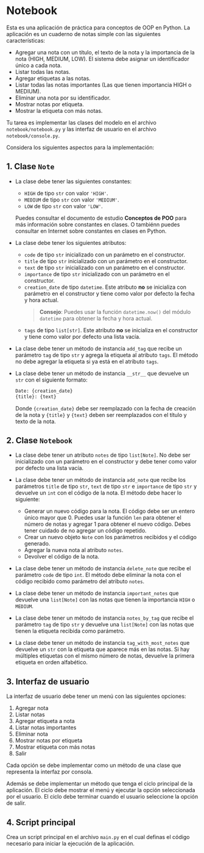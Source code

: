# Notebook

Esta es una aplicación de práctica para conceptos de OOP en Python. La aplicación es un cuaderno de notas simple con las siguientes características:

- Agregar una nota con un título, el texto de la nota y la importancia de la nota (HIGH, MEDIUM, LOW). 
El sistema debe asignar un identificador único a cada nota.
- Listar todas las notas.
- Agregar etiquetas a las notas.
- Listar todas las notas importantes (Las que tienen importancia HIGH o MEDIUM).
- Eliminar una nota por su identificador.
- Mostrar notas por etiqueta.
- Mostrar la etiqueta con más notas.

Tu tarea es implementar las clases del modelo en el archivo `notebook/notebook.py` y las interfaz de usuario en 
el archivo `notebook/console.py`. 

Considera los siguientes aspectos para la implementación:

## 1. Clase `Note`

- La clase debe tener las siguientes constantes:

  - `HIGH` de tipo `str` con valor `'HIGH'`.
  - `MEDIUM` de tipo `str` con valor `'MEDIUM'`.
  - `LOW` de tipo `str` con valor `'LOW'`.

  Puedes consultar el documento de estudio **Conceptos de POO** para más información sobre constantes en clases.
  O tambiénn puedes consultar en Internet sobre constantes en clases en Python.


- La clase debe tener los siguientes atributos:

  - `code` de tipo `str` inicializado con un parámetro en el constructor.
  - `title` de tipo `str` inicializado con un parámetro en el constructor.
  - `text` de tipo `str` inicializado con un parámetro en el constructor.
  - `importance` de tipo `str` inicializado con un parámetro en el constructor.
  - `creation_date` de tipo `datetime`. Este atributo **no** se inicializa con parámetro en el constructor y 
  tiene como valor por defecto la fecha y hora actual.
      > **Consejo**: Puedes usar la función `datetime.now()` del módulo `datetime` para obtener la fecha y hora actual.
  - `tags` de tipo `list[str]`. Este atributo **no** se inicializa en el constructor y tiene como valor por defecto una lista vacía.


- La clase debe tener un método de instancia `add_tag` que recibe un parámetro `tag` de tipo `str` y agrega la etiqueta al atributo `tags`. 
El método no debe agregar la etiqueta si ya está en el atributo `tags`.


- La clase debe tener un método de instancia `__str__` que devuelve un `str` con el siguiente formato:

    ```python
    Date: {creation_date}
    {title}: {text}
    ```

    Donde `{creation_date}` debe ser reemplazado con la fecha de creación de la nota y `{title}` y `{text}` deben ser 
    reemplazados con el título y texto de la nota.

## 2. Clase `Notebook`

- La clase debe tener un atributo `notes` de tipo `list[Note]`. No debe ser inicializado con un parámetro en el 
constructor y debe tener como valor por defecto una lista vacía.


- La clase debe tener un método de instancia `add_note` que recibe los parámetros `title` de tipo `str`, `text` de tipo 
`str` e `importance` de tipo `str` y devuelve un `int` con el código de la nota. El método debe hacer lo siguiente:

  - Generar un nuevo código para la nota. El código debe ser un entero único mayor que 0. Puedes usar la función `len` 
  para obtener el número de notas y agregar 1 para obtener el nuevo código. Debes tener cuidado de no agregar un código
  repetido.
  - Crear un nuevo objeto `Note` con los parámetros recibidos y el código generado.
  - Agregar la nueva nota al atributo `notes`.
  - Devolver el código de la nota.

- La clase debe tener un método de instancia `delete_note` que recibe el parámetro `code` de tipo `int`. 
  El método debe eliminar la nota con el código recibido como parámetro del atributo `notes`.
- La clase debe tener un método de instancia `important_notes` que devuelve una `list[Note]` con las notas que tienen 
  la importancia `HIGH` o `MEDIUM`.
- La clase debe tener un método de instancia `notes_by_tag` que recibe el parámetro `tag` de tipo `str` y devuelve 
  una `list[Note]` con las notas que tienen la etiqueta recibida como parámetro.
- La clase debe tener un método de instancia `tag_with_most_notes` que devuelve un `str` con la etiqueta que 
  aparece más en las notas. Si hay múltiples etiquetas con el mismo número de notas, devuelve la primera 
  etiqueta en orden alfabético.

## 3. Interfaz de usuario

La interfaz de usuario debe tener un menú con las siguientes opciones:

1. Agregar nota
2. Listar notas
3. Agregar etiqueta a nota
4. Listar notas importantes
5. Eliminar nota
6. Mostrar notas por etiqueta
7. Mostrar etiqueta con más notas
8. Salir

Cada opción se debe implementar como un método de una clase que representa la interfaz por consola.

Además se debe implementar un método que tenga el ciclo principal de la aplicación. El ciclo debe mostrar el menú y
ejecutar la opción seleccionada por el usuario. El ciclo debe terminar cuando el usuario seleccione la opción de salir.

## 4. Script principal

Crea un script principal en el archivo `main.py` en el cual definas el código necesario para iniciar la 
ejecución de la aplicación.


